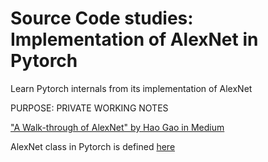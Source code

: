 # Source Code studies: Implementation of AlexNet in Pytorch
Learn Pytorch internals from its implementation of AlexNet

PURPOSE: PRIVATE WORKING NOTES

["A Walk-through of AlexNet" by Hao Gao in Medium](https://medium.com/@smallfishbigsea/a-walk-through-of-alexnet-6cbd137a5637)

AlexNet class in Pytorch is defined [here](https://github.com/pytorch/vision/blob/master/torchvision/models/alexnet.py)
